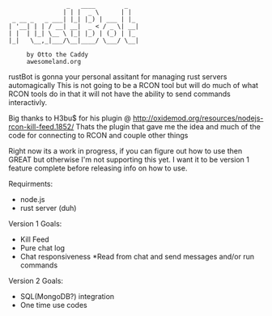 	                _   ____        _   
	               | | |  _ \      | |  
	 _ __ _   _ ___| |_| |_) | ___ | |_ 
	| '__| | | / __| __|  _ < / _ \| __|
	| |  | |_| \__ \ |_| |_) | (_) | |_ 
	|_|   \__,_|___/\__|____/ \___/ \__|
	                                           
	     by Otto the Caddy
	     awesomeland.org

rustBot is gonna your personal assitant for managing rust servers automagically
This is not going to be a RCON tool but will do much of what RCON tools do in that it will not have the ability to send commands interactivly. 

Big thanks to H3bu$ for his plugin @ http://oxidemod.org/resources/nodejs-rcon-kill-feed.1852/
Thats the plugin that gave me the idea and much of the code for connecting to RCON and couple other things

Right now its a work in progress, if you can figure out how to use then GREAT but otherwise I'm not supporting this yet. I want it to be version 1 feature complete before releasing info on how to use.

Requirments:
* node.js
* rust server (duh)

Version 1 Goals:
* Kill Feed
* Pure chat log
* Chat responsiveness
	*Read from chat and send messages and/or run commands

Version 2 Goals:
* SQL(MongoDB?) integration
* One time use codes
